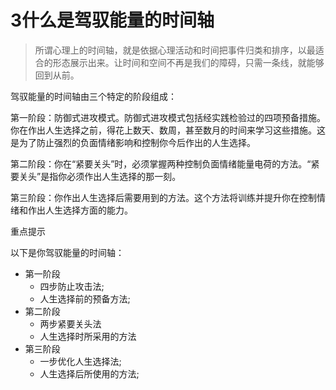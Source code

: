 ﻿# 3什么是驾驭能量的时间轴
>所谓心理上的时间轴，就是依据心理活动和时间把事件归类和排序，以最适合的形态展示出来。让时间和空间不再是我们的障碍，只需一条线，就能够回到从前。

驾驭能量的时间轴由三个特定的阶段组成：

第一阶段：防御式进攻模式。防御式进攻模式包括经实践检验过的四项预备措施。你在作出人生选择之前，得花上数天、数周，甚至数月的时间来学习这些措施。这是为了防止强烈的负面情绪影响和控制你今后作出的人生选择。

第二阶段：你在“紧要关头”时，必须掌握两种控制负面情绪能量电荷的方法。“紧要关头”是指你必须作出人生选择的那一刻。

第三阶段：你作出人生选择后需要用到的方法。这个方法将训练并提升你在控制情绪和作出人生选择方面的能力。

重点提示

以下是你驾驭能量的时间轴：

* 第一阶段
    * 四步防止攻击法;
    * 人生选择前的预备方法;
* 第二阶段
    * 两步紧要关头法
    * 人生选择时所采用的方法
* 第三阶段
    * 一步优化人生选择法;
    * 人生选择后所使用的方法;




